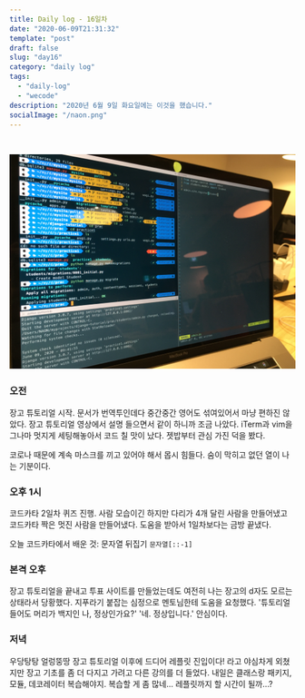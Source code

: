 ```yaml
---
title: Daily log - 16일차
date: "2020-06-09T21:31:32"
template: "post"
draft: false
slug: "day16"
category: "daily log"
tags:
  - "daily-log"
  - "wecode"
description: "2020년 6월 9일 화요일에는 이것을 했습니다."
socialImage: "/naon.png"
---
```


<br>

![day16](/media/200609-day16.JPG)


### 오전
장고 튜토리얼 시작. 문서가 번역투인데다 중간중간 영어도 섞여있어서 마냥 편하진 않았다. 장고 튜토리얼 영상에서 설명 들으면서 같이 하니까 조금 나았다. iTerm과 vim을 그나마 멋지게 세팅해놓아서 코드 칠 맛이 났다. 젯밥부터 관심 가진 덕을 봤다.

코로나 때문에 계속 마스크를 끼고 있어야 해서 몹시 힘들다. 숨이 막히고 없던 열이 나는 기분이다.

### 오후 1시
코드카타 2일차 퀴즈 진행. 사람 모습이긴 하지만 다리가 4개 달린 사람을 만들어냈고 코드카타 짝은 멋진 사람을 만들어냈다. 도움을 받아서 1일차보다는 금방 끝냈다.

오늘 코드카타에서 배운 것: 문자열 뒤집기 `문자열[::-1]`

### 본격 오후
장고 튜토리얼을 끝내고 투표 사이트를 만들었는데도 여전히 나는 장고의 d자도 모르는 상태라서 당황했다. 지푸라기 붙잡는 심정으로 멘토님한테 도움을 요청했다. '튜토리얼 들어도 머리가 백지인 나, 정상인가요?' '네. 정상입니다.' 안심이다.

### 저녁
우당탕탕 얼렁뚱땅 장고 튜토리얼 이후에 드디어 레플릿 진입이다! 라고 야심차게 외쳤지만 장고 기초를 좀 더 다지고 가려고 다른 강의를 더 들었다. 내일은 클래스랑 패키지, 모듈, 데코레이터 복습해야지. 복습할 게 좀 많네... 레플릿까지 할 시간이 될까...?